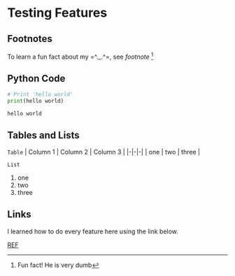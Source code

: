 # Testing Features
## Footnotes 
To learn a fun fact about my =^._.^=, see *footnote* [^1]

## Python Code
```python
# Print 'hello world'
print(hello world)
```

    hello world 

## Tables and Lists 
`Table`
| Column 1 | Column 2 | Column 3 |
|-|-|-|
| one | two | three |

`List`
1. one
2. two
3. three
[^1]: Fun fact! He is very dumb 

## Links
I learned how to do every feature here using the link below.

[REF](https://www.markdownguide.org/cheat-sheet/)
